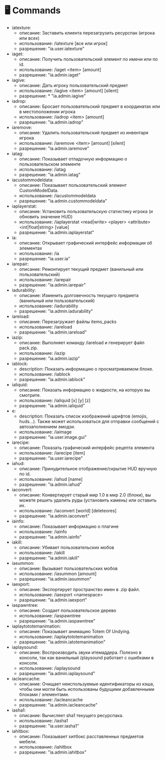 # 🖥 Commands

* iatexture:
  * описание: Заставить клиента перезагрузить ресурспак (игрока или всех)
  * использование: /iatexture \[все или игрок]
  * разрешение: "ia.user.iatexture"
* iaget:
  * описание: Получить пользовательский элемент по имени или по id.
  * использование: /iaget \<item> \[amount]
  * разрешение: "ia.admin.iaget"
* iagive:
  * описание: Дать игроку пользовательский предмет
  * использование: /iagive \<item> \[amount] \[silent]
  * разрешение: \* "ia.admin.iagive"
* iadrop:
  * описание: Бросает пользовательский предмет в координатах или в местоположении игрока
  * использование: /iadrop \<item> \[amount]
  * разрешение: "ia.admin.iadrop"
* iaremove:
  * описание: Удалить пользовательский предмет из инвентаря игрока
  * использование: /iaremove \<item> \[amount] \[silent]
  * разрешение: "ia.admin.iaremove"
* iatag:
  * описание: Показывает отладочную информацию о пользовательском элементе
  * использование: /iatag
  * разрешение: "ia.admin.iatag"
* iacustommodeldata:
  * описание: Показывает пользовательский элемент CustomModelData.
  * использование: /iacustommodeldata
  * разрешение: "ia.admin.custommodeldata"
* iaplayerstat:
  * описание: Установить пользовательскую статистику игрока (и обновить значение HUD)
  * использование: /iaplayerstat \<read|write> \<player> \<attribute> \<int|float|string> \[value]
  * разрешение: "ia.admin.iaplayerstat"
* ia:
  * описание: Открывает графический интерфейс информации об элементах
  * использование: /ia
  * разрешение: "ia.user.ia"
* iarepair:
  * описание: Ремонтирует текущий предмет (ванильный или пользовательский)
  * использование: /iarepair
  * разрешение: "ia.admin.iarepair"
* iadurability:
  * описание: Изменить долговечность текущего предмета (ванильный или пользовательский)
  * использование: /iadurability
  * разрешение: "ia.admin.iadurability"
* iareload:
  * описание: Перезагружает файлы items\_packs
  * использование: /iareload
  * разрешение: "ia.admin.iareload"
* iazip:
  * описание: Выполняет команду /iareload и генерирует файл pack.zip.
  * использование: /iazip
  * разрешение: "ia.admin.iazip"
* iablock:
  * description: Показать информацию о просматриваемом блоке.
  * использование: /iablock
  * разрешение: "ia.admin.iablock"
* ialiquid:
  * описание: Показать информацию о жидкости, на которую вы смотрите.
  * использование: /ialiquid \[x] \[y] \[z]
  * разрешение: "ia.admin.ialiquid"
* e:
  * description: Показать список изображений шрифтов (emojis, huds...). Также может использоваться для отправки сообщений с автозаполнением эмодзи.
  * использование: /iaimage
  * разрешение: "ia.user.image.gui"
* iarecipe:
  * описание: Показать графический интерфейс рецепта элемента
  * использование: /iarecipe \[item]
  * разрешение: "ia.user.iarecipe"
* iahud:
  * описание: Принудительное отображение/скрытие HUD вручную по id.
  * использование: /iahud \[name]
  * разрешение: "ia.admin.iahud"
* iaconvert:
  * описание: Конвертирует старый мир 1.0 в мир 2.0 (блоки), вы можете решить удалить руды (установить камень) или оставить их.
  * использование: /iaconvert \[world] \[deleteores]
  * разрешение: "ia.admin.iaconvert"
* iainfo:
  * описание: Показывает информацию о плагине
  * использование: /iainfo
  * разрешение: "ia.admin.iainfo"
* iakill:
  * описание: Убивает пользовательских мобов
  * использование: /iakill
  * разрешение: "ia.admin.iakill"
* iasummon:
  * описание: Вызывает пользовательских мобов
  * использование: /iasummon \[amount]
  * разрешение: "ia.admin.iasummon"
* iaexport:
  * описание: Экспортирует пространство имен в .zip файл.
  * использование: /iaexport \<namespace>
  * разрешение: "ia.admin.iaexport"
* iaspawntree:
  * описание: Создает пользовательское дерево
  * использование: /iaspawntree
  * разрешение: "ia.admin.iaspawntree"
* iaplaytototemanimation:
  * описание: Показывает анимацию Totem Of Undying.
  * использование: /iaplaytototemanimation
  * разрешение: "ia.admin.iatotemanimation"
* iaplaysound:
  * описание: Воспроизводить звуки итемаддера. Полезно в консоли, так как ванильный /playsound работает с ошибками в консоли.
  * использование: /iaplaysound
  * разрешение: "ia.admin.iaplaysound"
* iacleancache:
  * описание: Очищает неиспользуемые идентификаторы из кэша, чтобы они могли быть использованы будущими добавленными блоками / элементами.
  * использование: /iacleancache
  * разрешение: "ia.admin.iacleancache"
* iasha1:
  * описание: Вычисляет sha1 текущего ресурспака.
  * использование: /iasha1
  * разрешение: "ia.user.iasha1"
* iahitbox:
  * описание: Показывает хитбокс расставленных предметов мебели.
  * использование: /iahitbox
  * разрешение: "ia.admin.iahitbox"
